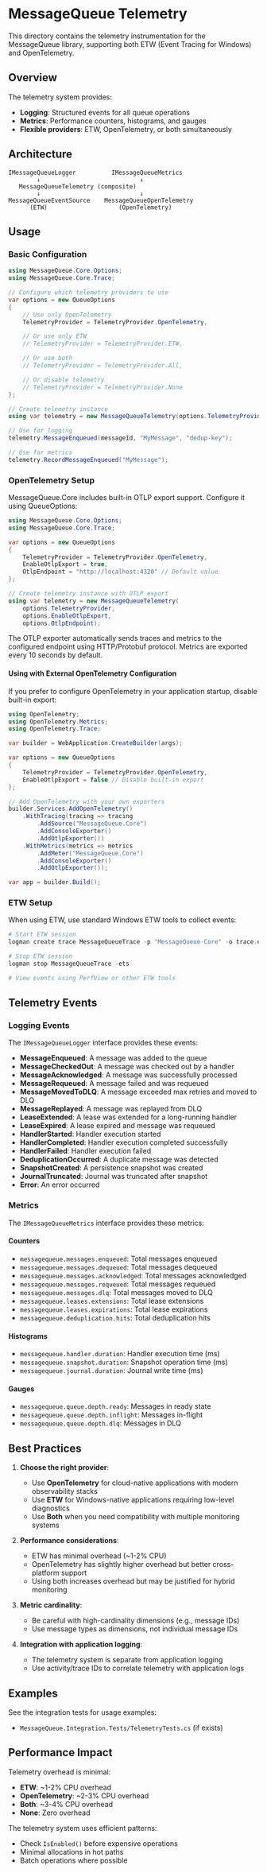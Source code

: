 # MessageQueue Telemetry

This directory contains the telemetry instrumentation for the MessageQueue library, supporting both ETW (Event Tracing for Windows) and OpenTelemetry.

## Overview

The telemetry system provides:
- **Logging**: Structured events for all queue operations
- **Metrics**: Performance counters, histograms, and gauges
- **Flexible providers**: ETW, OpenTelemetry, or both simultaneously

## Architecture

```
IMessageQueueLogger          IMessageQueueMetrics
        ↓                            ↓
   MessageQueueTelemetry (composite)
        ↓                            ↓
MessageQueueEventSource    MessageQueueOpenTelemetry
      (ETW)                    (OpenTelemetry)
```

## Usage

### Basic Configuration

```csharp
using MessageQueue.Core.Options;
using MessageQueue.Core.Trace;

// Configure which telemetry providers to use
var options = new QueueOptions
{
    // Use only OpenTelemetry
    TelemetryProvider = TelemetryProvider.OpenTelemetry,

    // Or use only ETW
    // TelemetryProvider = TelemetryProvider.ETW,

    // Or use both
    // TelemetryProvider = TelemetryProvider.All,

    // Or disable telemetry
    // TelemetryProvider = TelemetryProvider.None
};

// Create telemetry instance
using var telemetry = new MessageQueueTelemetry(options.TelemetryProvider);

// Use for logging
telemetry.MessageEnqueued(messageId, "MyMessage", "dedup-key");

// Use for metrics
telemetry.RecordMessageEnqueued("MyMessage");
```

### OpenTelemetry Setup

MessageQueue.Core includes built-in OTLP export support. Configure it using QueueOptions:

```csharp
using MessageQueue.Core.Options;
using MessageQueue.Core.Trace;

var options = new QueueOptions
{
    TelemetryProvider = TelemetryProvider.OpenTelemetry,
    EnableOtlpExport = true,
    OtlpEndpoint = "http://localhost:4320" // Default value
};

// Create telemetry instance with OTLP export
using var telemetry = new MessageQueueTelemetry(
    options.TelemetryProvider,
    options.EnableOtlpExport,
    options.OtlpEndpoint);
```

The OTLP exporter automatically sends traces and metrics to the configured endpoint using HTTP/Protobuf protocol. Metrics are exported every 10 seconds by default.

#### Using with External OpenTelemetry Configuration

If you prefer to configure OpenTelemetry in your application startup, disable built-in export:

```csharp
using OpenTelemetry;
using OpenTelemetry.Metrics;
using OpenTelemetry.Trace;

var builder = WebApplication.CreateBuilder(args);

var options = new QueueOptions
{
    TelemetryProvider = TelemetryProvider.OpenTelemetry,
    EnableOtlpExport = false // Disable built-in export
};

// Add OpenTelemetry with your own exporters
builder.Services.AddOpenTelemetry()
    .WithTracing(tracing => tracing
        .AddSource("MessageQueue.Core")
        .AddConsoleExporter()
        .AddOtlpExporter())
    .WithMetrics(metrics => metrics
        .AddMeter("MessageQueue.Core")
        .AddConsoleExporter()
        .AddOtlpExporter());

var app = builder.Build();
```

### ETW Setup

When using ETW, use standard Windows ETW tools to collect events:

```powershell
# Start ETW session
logman create trace MessageQueueTrace -p "MessageQueue-Core" -o trace.etl -ets

# Stop ETW session
logman stop MessageQueueTrace -ets

# View events using PerfView or other ETW tools
```

## Telemetry Events

### Logging Events

The `IMessageQueueLogger` interface provides these events:

- **MessageEnqueued**: A message was added to the queue
- **MessageCheckedOut**: A message was checked out by a handler
- **MessageAcknowledged**: A message was successfully processed
- **MessageRequeued**: A message failed and was requeued
- **MessageMovedToDLQ**: A message exceeded max retries and moved to DLQ
- **MessageReplayed**: A message was replayed from DLQ
- **LeaseExtended**: A lease was extended for a long-running handler
- **LeaseExpired**: A lease expired and message was requeued
- **HandlerStarted**: Handler execution started
- **HandlerCompleted**: Handler execution completed successfully
- **HandlerFailed**: Handler execution failed
- **DeduplicationOccurred**: A duplicate message was detected
- **SnapshotCreated**: A persistence snapshot was created
- **JournalTruncated**: Journal was truncated after snapshot
- **Error**: An error occurred

### Metrics

The `IMessageQueueMetrics` interface provides these metrics:

#### Counters
- `messagequeue.messages.enqueued`: Total messages enqueued
- `messagequeue.messages.dequeued`: Total messages dequeued
- `messagequeue.messages.acknowledged`: Total messages acknowledged
- `messagequeue.messages.requeued`: Total messages requeued
- `messagequeue.messages.dlq`: Total messages moved to DLQ
- `messagequeue.leases.extensions`: Total lease extensions
- `messagequeue.leases.expirations`: Total lease expirations
- `messagequeue.deduplication.hits`: Total deduplication hits

#### Histograms
- `messagequeue.handler.duration`: Handler execution time (ms)
- `messagequeue.snapshot.duration`: Snapshot operation time (ms)
- `messagequeue.journal.duration`: Journal write time (ms)

#### Gauges
- `messagequeue.queue.depth.ready`: Messages in ready state
- `messagequeue.queue.depth.inflight`: Messages in-flight
- `messagequeue.queue.depth.dlq`: Messages in DLQ

## Best Practices

1. **Choose the right provider**:
   - Use **OpenTelemetry** for cloud-native applications with modern observability stacks
   - Use **ETW** for Windows-native applications requiring low-level diagnostics
   - Use **Both** when you need compatibility with multiple monitoring systems

2. **Performance considerations**:
   - ETW has minimal overhead (~1-2% CPU)
   - OpenTelemetry has slightly higher overhead but better cross-platform support
   - Using both increases overhead but may be justified for hybrid monitoring

3. **Metric cardinality**:
   - Be careful with high-cardinality dimensions (e.g., message IDs)
   - Use message types as dimensions, not individual message IDs

4. **Integration with application logging**:
   - The telemetry system is separate from application logging
   - Use activity/trace IDs to correlate telemetry with application logs

## Examples

See the integration tests for usage examples:
- `MessageQueue.Integration.Tests/TelemetryTests.cs` (if exists)

## Performance Impact

Telemetry overhead is minimal:
- **ETW**: ~1-2% CPU overhead
- **OpenTelemetry**: ~2-3% CPU overhead
- **Both**: ~3-4% CPU overhead
- **None**: Zero overhead

The telemetry system uses efficient patterns:
- Check `IsEnabled()` before expensive operations
- Minimal allocations in hot paths
- Batch operations where possible
